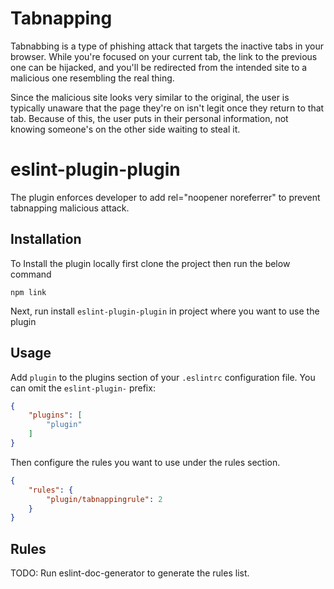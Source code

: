 # Tabnapping
Tabnabbing is a type of phishing attack that targets the inactive tabs in your browser. While you're focused on your current tab, the link to the previous one can be hijacked, and you'll be redirected from the intended site to a malicious one resembling the real thing.

Since the malicious site looks very similar to the original, the user is typically unaware that the page they're on isn't legit once they return to that tab. Because of this, the user puts in their personal information, not knowing someone's on the other side waiting to steal it.

# eslint-plugin-plugin

The plugin enforces developer to add rel="noopener noreferrer" to prevent tabnapping malicious attack.

## Installation

To Install the plugin locally first clone the project then run the below command

```
npm link
```

Next, run install `eslint-plugin-plugin` in project where you want to use the plugin


## Usage

Add `plugin` to the plugins section of your `.eslintrc` configuration file. You can omit the `eslint-plugin-` prefix:

```json
{
    "plugins": [
        "plugin"
    ]
}
```


Then configure the rules you want to use under the rules section.

```json
{
    "rules": {
        "plugin/tabnappingrule": 2
    }
}
```

## Rules

<!-- begin auto-generated rules list -->
TODO: Run eslint-doc-generator to generate the rules list.
<!-- end auto-generated rules list -->


